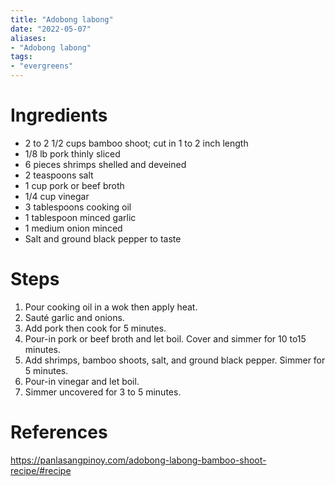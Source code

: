 ```yaml
---
title: "Adobong labong"
date: "2022-05-07"
aliases:
- "Adobong labong"
tags:
- "evergreens"
---
```


# Ingredients
-   2 to 2 1/2 cups bamboo shoot; cut in 1 to 2 inch length
-   1/8 lb pork thinly sliced
-   6 pieces shrimps shelled and deveined
-   2 teaspoons salt
-   1 cup pork or beef broth
-   1/4 cup vinegar
-   3 tablespoons cooking oil
-   1 tablespoon minced garlic
-   1 medium onion minced
-   Salt and ground black pepper to taste

# Steps
1. Pour cooking oil in a wok then apply heat.
2. Sauté garlic and onions.
3. Add pork then cook for 5 minutes.
4. Pour-in pork or beef broth and let boil. Cover and simmer for 10 to15 minutes.
5. Add shrimps, bamboo shoots, salt, and ground black pepper. Simmer for 5 minutes.
6. Pour-in vinegar and let boil.
7. Simmer uncovered for 3 to 5 minutes.

# References

https://panlasangpinoy.com/adobong-labong-bamboo-shoot-recipe/#recipe